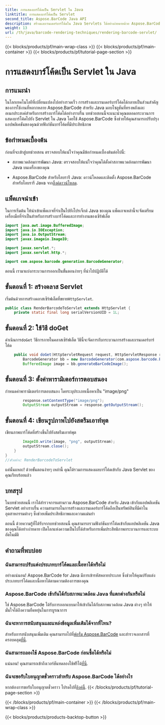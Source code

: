 ```yaml
---
title: การแสดงบาร์โค้ดเป็น Servlet ใน Java
linktitle: การแสดงบาร์โค้ดเป็น Servlet
second_title: Aspose.BarCode Java API
description: สร้างและเรนเดอร์บาร์โค้ดใน Java Servlets ได้อย่างง่ายดายด้วย Aspose.BarCode ปรับแต่งประเภท บูรณาการได้อย่างง่ายดาย สำรวจความเป็นไปได้!
weight: 13
url: /th/java/barcode-rendering-techniques/rendering-barcode-servlet/
---
```


{{< blocks/products/pf/main-wrap-class >}}
{{< blocks/products/pf/main-container >}}
{{< blocks/products/pf/tutorial-page-section >}}

# การแสดงบาร์โค้ดเป็น Servlet ใน Java


## การแนะนำ

ในโลกเทคโนโลยีที่เปลี่ยนแปลงไปอย่างรวดเร็ว การสร้างและเรนเดอร์บาร์โค้ดได้กลายเป็นส่วนสำคัญของการใช้งานที่หลากหลาย Aspose.BarCode สำหรับ Java มอบโซลูชันที่ทรงพลังและอเนกประสงค์สำหรับการสร้างบาร์โค้ดได้อย่างราบรื่น บทช่วยสอนนี้จะแนะนำคุณตลอดกระบวนการแสดงบาร์โค้ดไปยัง Servlet ใน Java โดยใช้ Aspose.BarCode ซึ่งช่วยให้คุณสามารถปรับปรุงแอปพลิเคชันของคุณด้วยฟังก์ชันบาร์โค้ดที่มีประสิทธิภาพ

## ข้อกำหนดเบื้องต้น

ก่อนที่จะเข้าสู่บทช่วยสอน ตรวจสอบให้แน่ใจว่าคุณมีข้อกำหนดเบื้องต้นต่อไปนี้:

- สภาพแวดล้อมการพัฒนา Java: ตรวจสอบให้แน่ใจว่าคุณได้ตั้งค่าสภาพแวดล้อมการพัฒนา Java บนเครื่องของคุณ

-  Aspose.BarCode สำหรับไลบรารี Java: ดาวน์โหลดและติดตั้ง Aspose.BarCode สำหรับไลบรารี Java จาก[ลิ้งค์ดาวน์โหลด](https://releases.aspose.com/barcode/java/).

## แพ็คเกจนำเข้า

ในการเริ่มต้น ให้นำเข้าแพ็คเกจที่จำเป็นไปยังโปรเจ็กต์ Java ของคุณ แพ็คเกจเหล่านี้จะจัดเตรียมเครื่องมือที่จำเป็นสำหรับการสร้างบาร์โค้ดและการทำงานของเซิร์ฟเล็ต

```java
import java.awt.image.BufferedImage;
import java.io.IOException;
import java.io.OutputStream;
import javax.imageio.ImageIO;

import javax.servlet.*;
import javax.servlet.http.*;

import com.aspose.barcode.generation.BarcodeGenerator;
```

ตอนนี้ เรามาแบ่งกระบวนการออกเป็นขั้นตอนง่ายๆ ที่นำไปปฏิบัติได้

## ขั้นตอนที่ 1: สร้างคลาส Servlet

 เริ่มต้นด้วยการสร้างคลาสเซิร์ฟเล็ตที่ขยาย`HttpServlet`.

```java
public class RenderBarcodeToServlet extends HttpServlet {
    private static final long serialVersionUID = 1L;
```

## ขั้นตอนที่ 2: ใช้วิธี doGet

 ดำเนินการ`doGet` วิธีการภายในคลาสเซิร์ฟเล็ต วิธีนี้จะจัดการกับกระบวนการสร้างและเรนเดอร์บาร์โค้ด

```java
    public void doGet(HttpServletRequest request, HttpServletResponse response) throws IOException, ServletException {
        BarcodeGenerator bb = new BarcodeGenerator(com.aspose.barcode.EncodeTypes.CODE_128, "1234567");
        BufferedImage image = bb.generateBarCodeImage();
```

## ขั้นตอนที่ 3: ตั้งค่าพารามิเตอร์การตอบสนอง

กำหนดค่าพารามิเตอร์การตอบสนอง โดยระบุประเภทเนื้อหาเป็น "image/png"

```java
        response.setContentType("image/png");
        OutputStream outputStream = response.getOutputStream();
```

## ขั้นตอนที่ 4: เขียนรูปภาพไปยังสตรีมเอาท์พุต

เขียนภาพบาร์โค้ดที่สร้างขึ้นไปยังสตรีมเอาท์พุต

```java
        ImageIO.write(image, "png", outputStream);
        outputStream.close();
    }
}
//ตัวอย่าง: RenderBarcodeToServlet
```

แค่นั้นแหละ! ด้วยขั้นตอนง่ายๆ เหล่านี้ คุณได้รวมการแสดงผลบาร์โค้ดเข้ากับ Java Servlet ของคุณเรียบร้อยแล้ว

## บทสรุป

ในบทช่วยสอนนี้ เราได้สำรวจการผสานรวม Aspose.BarCode สำหรับ Java เข้ากับแอปพลิเคชัน Servlet อย่างราบรื่น ความสามารถในการสร้างและเรนเดอร์บาร์โค้ดถือเป็นทรัพย์สินที่มีค่าในอุตสาหกรรมต่างๆ ซึ่งช่วยเพิ่มประสิทธิภาพและความแม่นยำ

ตอนนี้ ด้วยความรู้ที่ได้รับจากบทช่วยสอนนี้ คุณสามารถรวมฟังก์ชันบาร์โค้ดเข้ากับแอปพลิเคชัน Java ของคุณได้อย่างง่ายดาย เปิดโลกแห่งความเป็นไปได้สำหรับการเพิ่มประสิทธิภาพกระบวนการและระบบอัตโนมัติ

## คำถามที่พบบ่อย

### ฉันสามารถปรับแต่งประเภทบาร์โค้ดและเนื้อหาได้หรือไม่
อย่างแน่นอน! Aspose.BarCode for Java มีการเข้ารหัสหลายประเภท ซึ่งช่วยให้คุณปรับแต่งประเภทบาร์โค้ดและเนื้อหาได้ตามความต้องการของคุณ

### Aspose.BarCode เข้ากันได้กับสภาพแวดล้อม Java ที่แตกต่างกันหรือไม่
ใช่ Aspose.BarCode ได้รับการออกแบบมาให้เข้ากันได้กับสภาพแวดล้อม Java ต่างๆ ทำให้มั่นใจได้ถึงความยืดหยุ่นในการบูรณาการ

### ฉันจะหาการสนับสนุนและแหล่งข้อมูลเพิ่มเติมได้จากที่ไหน?
 สำหรับการสนับสนุนเพิ่มเติม คุณสามารถไปที่[ฟอรั่ม Aspose.BarCode](https://forum.aspose.com/c/barcode/13) และสำรวจเอกสารที่ครอบคลุม[ที่นี่](https://reference.aspose.com/barcode/java/).

### ฉันสามารถลองใช้ Aspose.BarCode ก่อนซื้อได้หรือไม่
แน่นอน! คุณสามารถเข้าถึงเวอร์ชันทดลองใช้ฟรีได้[ที่นี่](https://releases.aspose.com/).

### ฉันจะขอรับใบอนุญาตชั่วคราวสำหรับ Aspose.BarCode ได้อย่างไร
 หากต้องการขอรับใบอนุญาตชั่วคราว โปรดไปที่[ลิงค์นี้](https://purchase.aspose.com/temporary-license/).
{{< /blocks/products/pf/tutorial-page-section >}}

{{< /blocks/products/pf/main-container >}}
{{< /blocks/products/pf/main-wrap-class >}}

{{< blocks/products/products-backtop-button >}}
